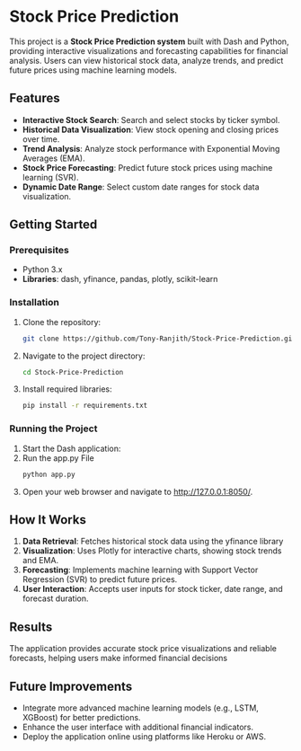 
# Stock Price Prediction

This project is a **Stock Price Prediction system** built with Dash and Python, providing interactive visualizations and forecasting capabilities for financial analysis. Users can view historical stock data, analyze trends, and predict future prices using machine learning models.

## Features
- **Interactive Stock Search**: Search and select stocks by ticker symbol.
- **Historical Data Visualization**: View stock opening and closing prices over time.
- **Trend Analysis**: Analyze stock performance with Exponential Moving Averages (EMA).
- **Stock Price Forecasting**: Predict future stock prices using machine learning (SVR).
- **Dynamic Date Range**: Select custom date ranges for stock data visualization.

## Getting Started

### Prerequisites
- Python 3.x
- **Libraries**: dash, yfinance, pandas, plotly, scikit-learn

### Installation
1. Clone the repository:
   ```bash
   git clone https://github.com/Tony-Ranjith/Stock-Price-Prediction.git
   ```
2. Navigate to the project directory:
   ```bash
   cd Stock-Price-Prediction
   ```
3. Install required libraries:
   ```bash
   pip install -r requirements.txt
   ```

### Running the Project
1. Start the Dash application:
2. Run the app.py File
   ```bash
   python app.py
   ```
3. Open your web browser and navigate to http://127.0.0.1:8050/.

## How It Works
1. **Data Retrieval**: Fetches historical stock data using the yfinance library
2. **Visualization**: Uses Plotly for interactive charts, showing stock trends and EMA.
3. **Forecasting**: Implements machine learning with Support Vector Regression (SVR) to predict future prices.
4. **User Interaction**: Accepts user inputs for stock ticker, date range, and forecast duration.
## Results
  The application provides accurate stock price visualizations and reliable forecasts, helping users make informed financial decisions
## Future Improvements
- Integrate more advanced machine learning models (e.g., LSTM, XGBoost) for better predictions.
- Enhance the user interface with additional financial indicators.
- Deploy the application online using platforms like Heroku or AWS.

